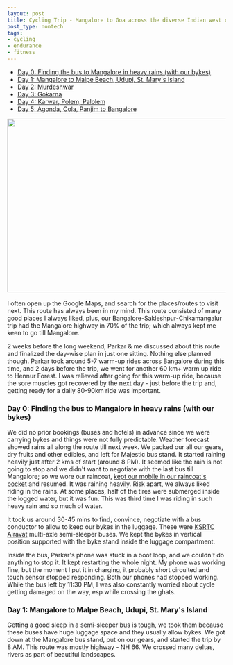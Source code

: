 ```yaml
---
layout: post
title: Cycling Trip - Mangalore to Goa across the diverse Indian west coast - 430+ km
post_type: nontech
tags:
- cycling
- endurance
- fitness
---
```


<ul>
	<li><a href="#section_1">Day 0: Finding the bus to Mangalore in heavy rains (with our bykes)</a></li>
	<li><a href="#section_2">Day 1: Mangalore to Malpe Beach, Udupi, St. Mary's Island</a></li>
	<li><a href="#section_3">Day 2: Murdeshwar</a></li>
	<li><a href="#section_4">Day 3: Gokarna</a></li>
	<li><a href="#section_5">Day 4: Karwar, Polem, Palolem</a></li>
	<li><a href="#section_6">Day 5: Agonda, Cola, Panjim to Bangalore</a></li>
</ul>


<center><img class="img-responsive" src="{{ site.url }}/assets/images/cycling_trip/mangalore_goa/cover.jpg" style="width:586px;height:400px;" /></center>

<br>
I often open up the Google Maps, and search for the places/routes to visit next. This route has always been in my mind. This route consisted of many good places I always liked, plus, our Bangalore-Sakleshpur-Chikamangalur trip had the Mangalore highway in 70% of the trip; which always kept me keen to go till Mangalore.

2 weeks before the long weekend, Parkar & me discussed about this route and finalized the day-wise plan in just one sitting. Nothing else planned though. Parkar took around 5-7 warm-up rides across Bangalore during this time, and 2 days before the trip, we went for another 60 km+ warm up ride to Hennur Forest. I was relieved after going for this warm-up ride, because the sore muscles got recovered by the next day - just before the trip and, getting ready for a daily 80-90km ride was important.


<h3 id="section_1">Day 0: Finding the bus to Mangalore in heavy rains (with our bykes)</h3>
<p>
	<p>We did no prior bookings (buses and hotels) in advance since we were carrying bykes and things were not fully predictable. Weather forecast showed rains all along the route till next week. We packed our all our gears, dry fruits and other edibles, and left for Majestic bus stand. It started raining heavily just after 2 kms of start (around 8 PM). It seemed like the rain is not going to stop and we didn't want to negotiate with the last bus till Mangalore; so we wore our raincoat, <u>kept our mobile in our raincoat's pocket</u> and resumed. It was raining heavily. Risk apart, we always liked riding in the rains. At some places, half of the tires were submerged inside the logged water, but it was fun. This was third time I was riding in such heavy rain and so much of water.</p>
	<p>It took us around 30-45 mins to find, convince, negotiate with a bus conductor to allow to keep our bykes in the luggage. These were <a href="">KSRTC Airavat</a> multi-axle semi-sleeper buses. We kept the bykes in vertical position supported with the byke stand inside the luggage compartment.</p>
	<p>Inside the bus, Parkar's phone was stuck in a boot loop, and we couldn't do anything to stop it. It kept restarting the whole night. My phone was working fine, but the moment I put it in charging, it probably short circuited and touch sensor stopped responding. Both our phones had stopped working.
	While the bus left by 11:30 PM, I was also constantly worried about cycle getting damaged on the way, esp while crossing the ghats.</p>
</p>


<h3 id="section_2">Day 1: Mangalore to Malpe Beach, Udupi, St. Mary's Island</h3>
<p>
Getting a good sleep in a semi-sleeper bus is tough, we took them because these buses have huge luggage space and they usually allow bykes. We got down at the Mangalore bus stand, put on our gears, and started the trip by 8 AM. This route was mostly highway - NH 66. We crossed many deltas, rivers as part of beautiful landscapes.
</p>






















